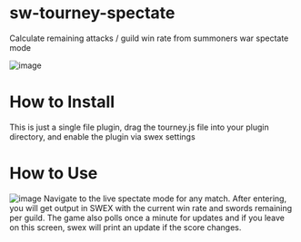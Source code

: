 # sw-tourney-spectate
Calculate remaining attacks / guild win rate from summoners war spectate mode 

![image](https://user-images.githubusercontent.com/1550397/186772353-bf1d8356-21f6-4ab6-8f0e-578bf98e7498.png)

# How to Install
This is just a single file plugin, drag the tourney.js file into your plugin directory, and enable the plugin via swex settings

# How to Use
![image](https://user-images.githubusercontent.com/1550397/186772447-60ccc5d0-3f62-4812-97c9-cdadfc716301.png)
Navigate to the live spectate mode for any match.  After entering, you will get output in SWEX with the current win rate and swords remaining per guild.
The game also polls once a minute for updates and if you leave on this screen, swex will print an update if the score changes.
